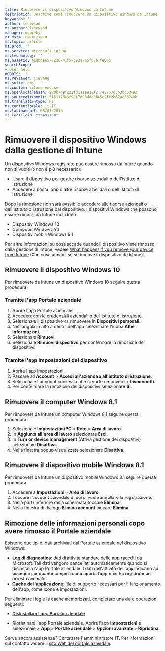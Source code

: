 ```yaml
---
title: Rimuovere il dispositivo Windows da Intune
description: Descrive come rimuovere un dispositivo Windows da Intune
keywords: ''
author: lenewsad
ms.author: lanewsad
manager: dougeby
ms.date: 08/01/2018
ms.topic: article
ms.prod: ''
ms.service: microsoft-intune
ms.technology: ''
ms.assetid: 018bda65-7238-41f5-b92a-e5f67b7fe085
searchScope:
- User help
ROBOTS: ''
ms.reviewer: jieyang
ms.suite: ems
ms.custom: intune-enduser
ms.openlocfilehash: 980b7d9f221fd1a1ae12f27743757d5b3bd53492
ms.sourcegitcommit: 5f6117b83f96f7d93dde3685c2ff2b67ae53740b
ms.translationtype: HT
ms.contentlocale: it-IT
ms.lasthandoff: 08/03/2018
ms.locfileid: "39481190"
---
```

# <a name="remove-your-windows-device-from-intune-management"></a>Rimuovere il dispositivo Windows dalla gestione di Intune

Un dispositivo Windows registrato può essere rimosso da Intune quando non si vuole (o non è più necessario):  
* Usare il dispositivo per gestire risorse aziendali o dell'istituto di istruzione. 
* Accedere a posta, app o altre risorse aziendali o dell'istituto di istruzione.

Dopo la rimozione non sarà possibile accedere alle risorse aziendali o dell'istituto di istruzione dal dispositivo. I dispositivi Windows che possono essere rimossi da Intune includono:  
* Dispositivi Windows 10 
* Computer Windows 8.1
* Dispositivi mobili Windows 8.1
 
Per altre informazioni su cosa accade quando il dispositivo viene rimosso dalla gestione di Intune, vedere [What happens if you remove your device from Intune](what-happens-if-you-unenroll-your-device-from-intune-windows.md) (Che cosa accade se si rimuove il dispositivo da Intune).

## <a name="remove-your-windows-10-device"></a>Rimuovere il dispositivo Windows 10
Per rimuovere da Intune un dispositivo Windows 10 seguire questa procedura.

### <a name="via-the-company-portal-app"></a>Tramite l'app Portale aziendale

1. Aprire l'app Portale aziendale.
2. Accedere con le credenziali aziendali o dell'istituto di istruzione.
3. Selezionare il dispositivo da rimuovere in **Dispositivi personali**.
4. Nell'angolo in alto a destra dell'app selezionare l'icona **Altre informazioni**.
5. Selezionare **Rimuovi**. 
6. Selezionare **Rimuovi dispositivo** per confermare la rimozione del dispositivo.

### <a name="via-device-settings-app"></a>Tramite l'app Impostazioni del dispositivo
1. Aprire l'app Impostazioni. 
2. Passare ad **Account** > **Accedi all'azienda o all'istituto di istruzione**.
3. Selezionare l'account connesso che si vuole rimuovere > **Disconnetti**.
4. Per confermare la rimozione del dispositivo selezionare **Sì**.

## <a name="remove-your-windows-81-computer"></a>Rimuovere il computer Windows 8.1
Per rimuovere da Intune un computer Windows 8.1 seguire questa procedura.

1.  Selezionare **Impostazioni PC** > **Rete** > **Area di lavoro**.
2.  In **Aggiunta all'area di lavoro** selezionare **Esci**.
3.  In **Turn on device management** (Attiva gestione dei dispositivi) selezionare **Disattiva**.
4.  Nella finestra popup visualizzata selezionare **Disattiva**.

## <a name="remove-your-windows-81-mobile-device"></a>Rimuovere il dispositivo mobile Windows 8.1
Per rimuovere da Intune un dispositivo mobile Windows 8.1 seguire questa procedura.

1.  Accedere a **Impostazioni** > **Area di lavoro**.
2.  Toccare l'account aziendale di cui si vuole annullare la registrazione.
3.  Nella parte inferiore della schermata toccare **Elimina**.
4.  Nella finestra di dialogo **Elimina account** toccare **Elimina**.  
## <a name="removing-your-personal-information-after-removing-the-company-portal"></a>Rimozione delle informazioni personali dopo avere rimosso il Portale aziendale
Esistono due tipi di dati archiviati dal Portale aziendale nel dispositivo Windows:

-   **Log di diagnostica**: dati di attività standard delle app raccolti da Microsoft. Tali dati vengono cancellati automaticamente quando si disinstalla l'app Portale aziendale. I dati dell'attività dell'app indicano ad esempio per quanto tempo è stata aperta l'app o se ha registrato un arresto anomalo.
-   **Cache dell'applicazione**: file di supporto necessari per il funzionamento dell'app, come icone e impostazioni.

Per eliminare i log e la cache memorizzati, completare una delle operazioni seguenti:

* [Disinstallare l'app Portale aziendale](https://support.microsoft.com/help/4028003/windows-10-uninstall-apps-and-programs) 

* Ripristinare l'app Portale aziendale. Aprire l'app **Impostazioni** e selezionare > **App** > **Portale aziendale** > **Opzioni avanzate** > **Ripristina**. 

Serve ancora assistenza? Contattare l'amministratore IT. Per informazioni sul contatto vedere il [sito Web del portale aziendale](https://portal.manage.microsoft.com#HelpDeskDialog).
